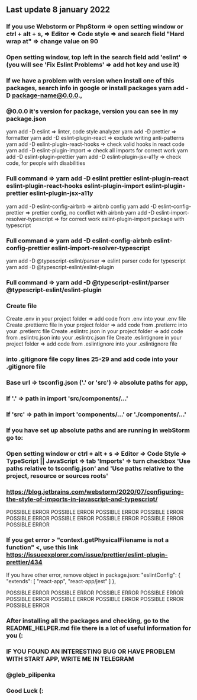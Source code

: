 ## Last update 8 january 2022

### If you use Webstorm or PhpStorm => open setting window or ctrl + alt + s, => Editor => Code style => and search field "Hard wrap at" => change value on 90
### Open setting window, top left in the search field add 'eslint' => (you will see 'Fix Eslint Problems' => add hot key and use it)

### If we have a problem with version when install one of this packages, search info in google or install packages yarn add -D package-name@0.0.0.,
### @0.0.0 it's version for package, version you can see in my package.json

yarn add -D eslint => linter, code style analyzer yarn add -D prettier => formatter yarn
add -D eslint-plugin-react => exclude writing anti-patterns yarn add -D
eslint-plugin-react-hooks => check valid hooks in react code yarn add -D
eslint-plugin-import => check all imports for correct work yarn add -D
eslint-plugin-prettier yarn add -D eslint-plugin-jsx-a11y => check code, for people with
disabilities

### Full command => yarn add -D eslint prettier eslint-plugin-react eslint-plugin-react-hooks eslint-plugin-import eslint-plugin-prettier eslint-plugin-jsx-a11y

yarn add -D eslint-config-airbnb => airbnb config yarn add -D eslint-config-prettier =>
prettier config, no conflict with airbnb yarn add -D eslint-import-resolver-typescript =>
for correct work eslint-plugin-import package with typescript

### Full command => yarn add -D eslint-config-airbnb eslint-config-prettier eslint-import-resolver-typescript

yarn add -D @typescript-eslint/parser => eslint parser code for typescript yarn add -D
@typescript-eslint/eslint-plugin

### Full command => yarn add -D @typescript-eslint/parser @typescript-eslint/eslint-plugin

### Create file

Create .env in your project folder => add code from .env into your .env file Create
.prettierrc file in your project folder => add code from .pretierrc into your .pretierrc
file Create .eslintrc.json in your project folder => add code from .eslintrc.json into
your .eslintrc.json file Create .eslintignore in your project folder => add code from
.eslintignore into your .eslintignore file

### into .gitignore file copy lines 25-29 and add code into your .gitignore file

### Base url => tsconfig.json ('.' or 'src') => absolute paths for app,

### If '.' => path in import 'src/components/...'

### If 'src' => path in import 'components/...' or './components/...'

### If you have set up absolute paths and are running in webStorm go to:

### Open setting window or ctrl + alt + s => Editor => Code Style => TypeScript || JavaScript => tab 'Imports' => turn checkbox 'Use paths relative to tsconfig.json' and 'Use paths relative to the project, resource or sources roots'
### https://blog.jetbrains.com/webstorm/2020/07/configuring-the-style-of-imports-in-javascript-and-typescript/

POSSIBLE ERROR POSSIBLE ERROR POSSIBLE ERROR
POSSIBLE ERROR POSSIBLE ERROR POSSIBLE ERROR
POSSIBLE ERROR POSSIBLE ERROR POSSIBLE ERROR

### If you get error > "context.getPhysicalFilename is not a function" <, use this link https://issueexplorer.com/issue/prettier/eslint-plugin-prettier/434

If you have other error, remove object in package.json:
"eslintConfig": {
"extends": [
"react-app",
"react-app/jest"
]
},

POSSIBLE ERROR POSSIBLE ERROR POSSIBLE ERROR
POSSIBLE ERROR POSSIBLE ERROR POSSIBLE ERROR
POSSIBLE ERROR POSSIBLE ERROR POSSIBLE ERROR

### After installing all the packages and checking, go to the README_HELPER.md file there is a lot of useful information for you (:

### IF YOU FOUND AN INTERESTING BUG OR HAVE PROBLEM WITH START APP, WRITE ME IN TELEGRAM

### @gleb_pilipenka

### Good Luck (:
